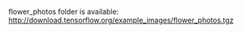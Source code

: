 
flower_photos folder is available:
http://download.tensorflow.org/example_images/flower_photos.tgz
